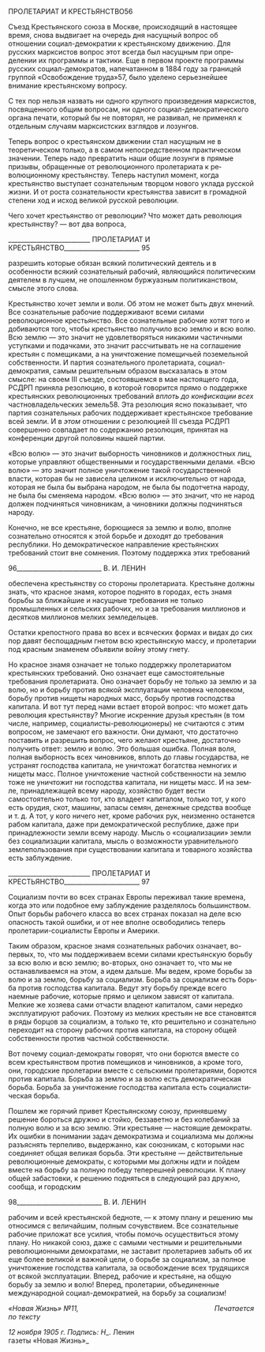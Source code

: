 ПРОЛЕТАРИАТ И КРЕСТЬЯНСТВО56

Съезд Крестьянского союза в Москве, происходящий в настоящее время, снова вы­двигает на очередь дня насущный вопрос об отношении социал-демократии к крестьян­скому движению. Для русских марксистов вопрос этот всегда был насущным при опре­делении их программы и тактики. Еще в первом проекте программы русских социал-демократов, напечатанном в 1884 году за границей группой «Освобождение труда»57, было уделено серьезнейшее внимание крестьянскому вопросу.

С тех пор нельзя назвать ни одного крупного произведения марксистов, посвящен­ного общим вопросам, ни одного социал-демократического органа печати, который бы не повторял, не развивал, не применял к отдельным случаям марксистских взглядов и лозунгов.

Теперь вопрос о крестьянском движении стал насущным не в теоретическом только, а в самом непосредственном практическом значении. Теперь надо превратить наши общие лозунги в прямые призывы, обращенные от революционного пролетариата к ре­волюционному крестьянству. Теперь наступил момент, когда крестьянство выступает сознательным творцом нового уклада русской жизни. И от роста сознательности кре­стьянства зависит в громадной степени ход и исход великой русской революции.

Чего хочет крестьянство от революции? Что может дать революция крестьянству? — вот два вопроса,

  

__________________________ ПРОЛЕТАРИАТ И КРЕСТЬЯНСТВО________________________ 95

разрешить которые обязан всякий политический деятель и в особенности всякий созна­тельный рабочий, являющийся политическим деятелем в лучшем, не опошленном бур­жуазным политиканством, смысле этого слова.

Крестьянство хочет земли и воли. Об этом не может быть двух мнений. Все созна­тельные рабочие поддерживают всеми силами революционное крестьянство. Все созна­тельные рабочие хотят того и добиваются того, чтобы крестьянство получило всю зем­лю и всю волю. Всю землю — это значит не удовлетворяться никакими частичными уступками и подачками, это значит рассчитывать не на соглашение крестьян с помещи­ками, а на уничтожение помещичьей поземельной собственности. И партия сознатель­ного пролетариата, социал-демократия, самым решительным образом высказалась в этом смысле: на своем III съезде, состоявшемся в мае настоящего года, РСДРП приняла резолюцию, в которой говорится прямо о поддержке крестьянских революционных требований _вплоть до конфискации всех_ частновладельческих земель58. Эта резолюция ясно показывает, что партия сознательных рабочих поддерживает крестьянское требо­вание всей земли. И в _этом_ отношении с резолюцией III съезда РСДРП совершенно совпадает по содержанию резолюция, принятая на конференции другой половины на­шей партии.

«Всю волю» — это значит выборность чиновников и должностных лиц, которые управляют общественными и государственными делами. «Всю волю» — это значит полное уничтожение такой государственной власти, которая бы не зависела целиком и исключительно от народа, которая не была бы выбрана народом, не была бы подотчет­на народу, не была бы сменяема народом. «Всю волю» — это значит, что не народ дол­жен подчиняться чиновникам, а чиновники должны подчиняться народу.

Конечно, не все крестьяне, борющиеся за землю и волю, вполне сознательно отно­сятся к этой борьбе и доходят до требования республики. Но демократическое направ­ление крестьянских требований стоит вне сомнения. Поэтому поддержка этих требова­ний

  

96___________________________ В. И. ЛЕНИН

обеспечена крестьянству со стороны пролетариата. Крестьяне должны знать, что крас­ное знамя, которое поднято в городах, есть знамя борьбы за ближайшие и насущные требования не только промышленных и сельских рабочих, но и за требования миллио­нов и десятков миллионов мелких земледельцев.

Остатки крепостного права во всех и всяческих формах и видах до сих пор давят беспощадным гнетом всю крестьянскую массу, и пролетарии под красным знаменем объявили войну этому гнету.

Но красное знамя означает не только поддержку пролетариатом крестьянских требо­ваний. Оно означает еще самостоятельные требования пролетариата. Оно означает борьбу не только за землю и за волю, но и борьбу против всякой эксплуатации человека человеком, борьбу против нищеты народных масс, борьбу против господства капитала. И вот тут перед нами встает второй вопрос: что может дать революция крестьянству? Многие искренние друзья крестьян (в том числе, например, социалисты-революционеры) не считаются с этим вопросом, не замечают его важности. Они дума­ют, что достаточно поставить и разрешить вопрос, чего желают крестьяне, достаточно получить ответ: землю и волю. Это большая ошибка. Полная воля, полная выборность всех чиновников, вплоть до главы государства, не устранят господства капитала, не уничтожат богатства немногих и нищеты масс. Полное уничтожение частной собствен­ности на землю тоже не уничтожит ни господства капитала, ни нищеты масс. И на зем­ле, принадлежащей всему народу, хозяйство будет вести самостоятельно только тот, кто владеет капиталом, только тот, у кого есть орудия, скот, машины, запасы семян, де­нежные средства вообще и т. д. А тот, у кого ничего нет, кроме рабочих рук, неизменно останется рабом капитала, даже при демократической республике, даже при принад­лежности земли всему народу. Мысль о «социализации» земли без социализации капи­тала, мысль о возможности уравнительного землепользования при существовании ка­питала и товарного хозяйства есть заблуждение.

  

__________________________ ПРОЛЕТАРИАТ И КРЕСТЬЯНСТВО________________________ 97

Социализм почти во всех странах Европы переживал такие времена, когда это или по­добное ему заблуждение разделялось большинством. Опыт борьбы рабочего класса во всех странах показал на деле всю опасность такой ошибки, и от нее вполне освободи­лись теперь пролетарии-социалисты Европы и Америки.

Таким образом, красное знамя сознательных рабочих означает, во-первых, то, что мы поддерживаем всеми силами крестьянскую борьбу за всю волю и всю землю; во-вторых, оно означает то, что мы не останавливаемся на этом, а идем дальше. Мы ведем, кроме борьбы за волю и за землю, борьбу за социализм. Борьба за социализм есть борь­ба против господства капитала. Ведут эту борьбу прежде всего наемные рабочие, кото­рые прямо и целиком зависят от капитала. Мелкие же хозяева сами отчасти владеют капиталом, сами нередко эксплуатируют рабочих. Поэтому из мелких крестьян не все становятся в ряды борцов за социализм, а только те, кто решительно и сознательно пе­реходит на сторону рабочих против капитала, на сторону общей собственности против частной собственности.

Вот почему социал-демократы говорят, что они борются вместе со всем крестьянст­вом против помещиков и чиновников, а кроме того, они, городские пролетарии вместе с сельскими пролетариями, борются против капитала. Борьба за землю и за волю есть демократическая борьба. Борьба за уничтожение господства капитала есть социалисти­ческая борьба.

Пошлем же горячий привет Крестьянскому союзу, принявшему решение бороться дружно и стойко, беззаветно и без колебаний за полную волю и за всю землю. Эти кре­стьяне — настоящие демократы. Их ошибки в понимании задач демократизма и социа­лизма мы должны разъяснять терпеливо, выдержанно, как союзникам, с которыми нас соединяет общая великая борьба. Эти крестьяне — действительные революционные демократы, с которыми мы должны идти и пойдем вместе на борьбу за полную победу теперешней революции. К плану общей забастовки, к решению подняться в следующий раз дружно, сообща, и городским

  

98___________________________ В. И. ЛЕНИН

рабочим и всей крестьянской бедноте, — к этому плану и решению мы относимся с ве­личайшим, полным сочувствием. Все сознательные рабочие приложат все усилия, что­бы помочь осуществиться этому плану. Но никакой союз, даже с самыми честными и решительными революционными демократами, не заставит пролетариев забыть об их еще более великой и важной цели, о борьбе за социализм, за полное уничтожение гос­подства капитала, за освобождение всех трудящихся от всякой эксплуатации. Вперед, рабочие и крестьяне, на общую борьбу за землю и волю! Вперед, пролетарии, объеди­ненные международной социал-демократией, на борьбу за социализм!

_«Новая Жизнь» №11,                                                                      Печатается по тексту_

_12 ноября 1905 г. Подпись:_ _Η__. Ленин                                                             газеты «Новая Жизнь»_